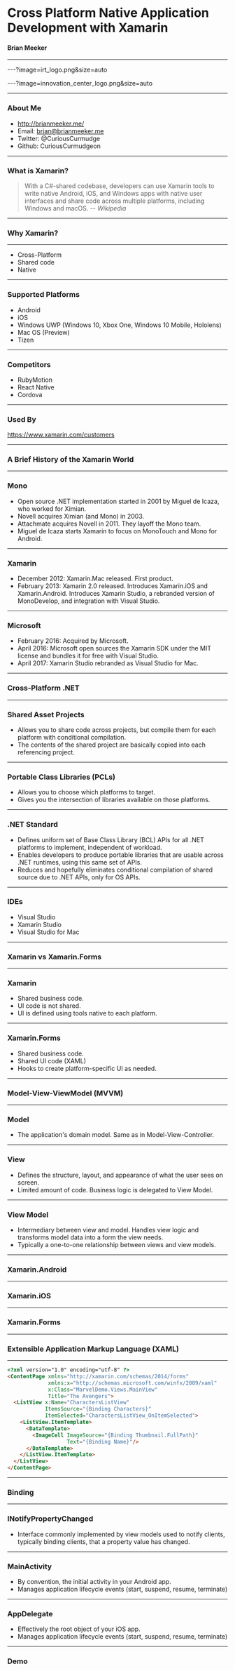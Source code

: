 # Cross Platform Native Application Development with Xamarin

#### Brian Meeker

---

---?image=irt_logo.png&size=auto

---?image=innovation_center_logo.png&size=auto

---

### About Me

* http://brianmeeker.me/
* Email: brian@brianmeeker.me
* Twitter: @CuriousCurmudge
* Github: CuriousCurmudgeon

---

### What is Xamarin?

> With a C#-shared codebase, developers can use Xamarin tools to write native Android, iOS, and Windows apps with native user interfaces and share code across multiple platforms, including Windows and macOS.
> -- <cite>Wikipedia</cite>

---
### Why Xamarin?

---

* Cross-Platform
* Shared code
* Native

---

### Supported Platforms
* Android
* iOS
* Windows UWP (Windows 10, Xbox One, Windows 10 Mobile, Hololens)
* Mac OS (Preview)
* Tizen

---

### Competitors
* RubyMotion
* React Native
* Cordova

---

### Used By
https://www.xamarin.com/customers

---

### A Brief History of the Xamarin World

---

### Mono
* Open source .NET implementation started in 2001 by Miguel de Icaza, who worked for Ximian.
* Novell acquires Ximian (and Mono) in 2003.
* Attachmate acquires Novell in 2011. They layoff the Mono team.
* Miguel de Icaza starts Xamarin to focus on MonoTouch and Mono for Android.

---

### Xamarin
* December 2012: Xamarin.Mac released. First product.
* February 2013: Xamarin 2.0 released. Introduces Xamarin.iOS and Xamarin.Android. Introduces Xamarin Studio, a rebranded version of MonoDevelop, and integration with Visual Studio.

---

### Microsoft
* February 2016: Acquired by Microsoft.
* April 2016: Microsoft open sources the Xamarin SDK under the MIT license and bundles it for free with Visual Studio.
* April 2017: Xamarin Studio rebranded as Visual Studio for Mac.

---

### Cross-Platform .NET

---

### Shared Asset Projects
* Allows you to share code across projects, but compile them for each platform with conditional compilation.
* The contents of the shared project are basically copied into each referencing project.

---

### Portable Class Libraries (PCLs)
* Allows you to choose which platforms to target.
* Gives you the intersection of libraries available on those platforms.

---

### .NET Standard
* Defines uniform set of Base Class Library (BCL) APIs for all .NET platforms to implement, independent of workload.
* Enables developers to produce portable libraries that are usable across .NET runtimes, using this same set of APIs.
* Reduces and hopefully eliminates conditional compilation of shared source due to .NET APIs, only for OS APIs.

---

### IDEs
* Visual Studio
* Xamarin Studio
* Visual Studio for Mac

---

### Xamarin vs Xamarin.Forms

---

### Xamarin
* Shared business code.
* UI code is not shared.
* UI is defined using tools native to each platform.

---

### Xamarin.Forms
* Shared business code.
* Shared UI code (XAML)
* Hooks to create platform-specific UI as needed.

---

### Model-View-ViewModel (MVVM)

---

### Model
* The application's domain model. Same as in Model-View-Controller.

---

### View
* Defines the structure, layout, and appearance of what the user sees on screen.
* Limited amount of code. Business logic is delegated to View Model.

---

### View Model
* Intermediary between view and model. Handles view logic and transforms model data into a form the view needs.
* Typically a one-to-one relationship between views and view models.

---

### Xamarin.Android

---

### Xamarin.iOS

---

### Xamarin.Forms

---

### Extensible Application Markup Language (XAML)

---

```html
<?xml version="1.0" encoding="utf-8" ?>
<ContentPage xmlns="http://xamarin.com/schemas/2014/forms"
             xmlns:x="http://schemas.microsoft.com/winfx/2009/xaml"
             x:Class="MarvelDemo.Views.MainView"
             Title="The Avengers">
  <ListView x:Name="CharactersListView"
            ItemsSource="{Binding Characters}"
            ItemSelected="CharactersListView_OnItemSelected">
    <ListView.ItemTemplate>
      <DataTemplate>
        <ImageCell ImageSource="{Binding Thumbnail.FullPath}"
                   Text="{Binding Name}"/>
      </DataTemplate>
    </ListView.ItemTemplate>
  </ListView>
</ContentPage>
```

---

### Binding

---

### INotifyPropertyChanged
* Interface commonly implemented by view models used to notify clients, typically binding clients, that a property value has changed.

---

### MainActivity
* By convention, the initial activity in your Android app.
* Manages application lifecycle events (start, suspend, resume, terminate)

---

### AppDelegate
* Effectively the root object of your iOS app.
* Manages application lifecycle events (start, suspend, resume, terminate)
---

### Demo
